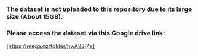 ### The dataset is not uploaded to this repository due to its large size (About 15GB). 

### Please access the dataset via this Google drive link: 
[https://mega.nz/folder/hwA23I7Y]
